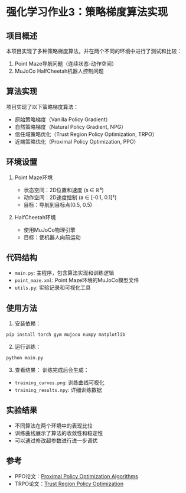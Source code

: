 # 强化学习作业3：策略梯度算法实现

## 项目概述
本项目实现了多种策略梯度算法，并在两个不同的环境中进行了测试和比较：
1. Point Maze导航问题（连续状态-动作空间）
2. MuJoCo HalfCheetah机器人控制问题

## 算法实现
项目实现了以下策略梯度算法：
- 原始策略梯度（Vanilla Policy Gradient）
- 自然策略梯度（Natural Policy Gradient, NPG）
- 信任域策略优化（Trust Region Policy Optimization, TRPO）
- 近端策略优化（Proximal Policy Optimization, PPO）

## 环境设置
1. Point Maze环境
   - 状态空间：2D位置和速度 (s ∈ ℝ⁴)
   - 动作空间：2D速度控制 (a ∈ [-0.1, 0.1]²)
   - 目标：导航到目标点(0.5, 0.5)

2. HalfCheetah环境
   - 使用MuJoCo物理引擎
   - 目标：使机器人向前运动

## 代码结构
- `main.py`: 主程序，包含算法实现和训练逻辑
- `point_maze.xml`: Point Maze环境的MuJoCo模型文件
- `utils.py`: 实验记录和可视化工具

## 使用方法
1. 安装依赖：
```bash
pip install torch gym mujoco numpy matplotlib
```

2. 运行训练：
```bash
python main.py
```

3. 查看结果：
训练完成后会生成：
- `training_curves.png`: 训练曲线可视化
- `training_results.npy`: 详细训练数据

## 实验结果
- 不同算法在两个环境中的表现比较
- 训练曲线展示了算法的收敛性和稳定性
- 可以通过修改超参数进行进一步调优

## 参考
- PPO论文：[Proximal Policy Optimization Algorithms](https://arxiv.org/abs/1707.06347)
- TRPO论文：[Trust Region Policy Optimization](https://arxiv.org/abs/1502.05477)
